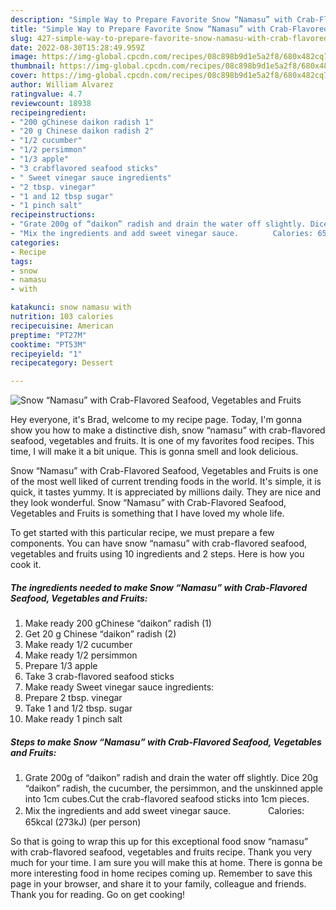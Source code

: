 ```yaml
---
description: "Simple Way to Prepare Favorite Snow “Namasu” with Crab-Flavored Seafood, Vegetables and Fruits"
title: "Simple Way to Prepare Favorite Snow “Namasu” with Crab-Flavored Seafood, Vegetables and Fruits"
slug: 427-simple-way-to-prepare-favorite-snow-namasu-with-crab-flavored-seafood-vegetables-and-fruits
date: 2022-08-30T15:28:49.959Z
image: https://img-global.cpcdn.com/recipes/08c898b9d1e5a2f8/680x482cq70/snow-namasu-with-crab-flavored-seafood-vegetables-and-fruits-recipe-main-photo.jpg
thumbnail: https://img-global.cpcdn.com/recipes/08c898b9d1e5a2f8/680x482cq70/snow-namasu-with-crab-flavored-seafood-vegetables-and-fruits-recipe-main-photo.jpg
cover: https://img-global.cpcdn.com/recipes/08c898b9d1e5a2f8/680x482cq70/snow-namasu-with-crab-flavored-seafood-vegetables-and-fruits-recipe-main-photo.jpg
author: William Alvarez
ratingvalue: 4.7
reviewcount: 18938
recipeingredient:
- "200 gChinese daikon radish 1"
- "20 g Chinese daikon radish 2"
- "1/2 cucumber"
- "1/2 persimmon"
- "1/3 apple"
- "3 crabflavored seafood sticks"
- " Sweet vinegar sauce ingredients"
- "2 tbsp. vinegar"
- "1 and 12 tbsp sugar"
- "1 pinch salt"
recipeinstructions:
- "Grate 200g of “daikon” radish and drain the water off slightly. Dice 20g “daikon” radish, the cucumber, the persimmon, and the unskinned apple into 1cm cubes.Cut the crab-flavored seafood sticks into 1cm pieces."
- "Mix the ingredients and add sweet vinegar sauce.　　　　 Calories: 65kcal (273kJ) (per person)"
categories:
- Recipe
tags:
- snow
- namasu
- with

katakunci: snow namasu with 
nutrition: 103 calories
recipecuisine: American
preptime: "PT27M"
cooktime: "PT53M"
recipeyield: "1"
recipecategory: Dessert

---
```



![Snow “Namasu” with Crab-Flavored Seafood, Vegetables and Fruits](https://img-global.cpcdn.com/recipes/08c898b9d1e5a2f8/680x482cq70/snow-namasu-with-crab-flavored-seafood-vegetables-and-fruits-recipe-main-photo.jpg)

Hey everyone, it's Brad, welcome to my recipe page. Today, I'm gonna show you how to make a distinctive dish, snow “namasu” with crab-flavored seafood, vegetables and fruits. It is one of my favorites food recipes. This time, I will make it a bit unique. This is gonna smell and look delicious.

Snow “Namasu” with Crab-Flavored Seafood, Vegetables and Fruits is one of the most well liked of current trending foods in the world. It's simple, it is quick, it tastes yummy. It is appreciated by millions daily. They are nice and they look wonderful. Snow “Namasu” with Crab-Flavored Seafood, Vegetables and Fruits is something that I have loved my whole life.




To get started with this particular recipe, we must prepare a few components. You can have snow “namasu” with crab-flavored seafood, vegetables and fruits using 10 ingredients and 2 steps. Here is how you cook it.

<!--inarticleads1-->

##### The ingredients needed to make Snow “Namasu” with Crab-Flavored Seafood, Vegetables and Fruits:

1. Make ready 200 gChinese “daikon” radish (1)
1. Get 20 g Chinese “daikon” radish (2)
1. Make ready 1/2 cucumber
1. Make ready 1/2 persimmon
1. Prepare 1/3 apple
1. Take 3 crab-flavored seafood sticks
1. Make ready  Sweet vinegar sauce ingredients:
1. Prepare 2 tbsp. vinegar
1. Take 1 and 1/2 tbsp. sugar
1. Make ready 1 pinch salt




<!--inarticleads2-->

##### Steps to make Snow “Namasu” with Crab-Flavored Seafood, Vegetables and Fruits:

1. Grate 200g of “daikon” radish and drain the water off slightly. Dice 20g “daikon” radish, the cucumber, the persimmon, and the unskinned apple into 1cm cubes.Cut the crab-flavored seafood sticks into 1cm pieces.
1. Mix the ingredients and add sweet vinegar sauce.　　　　 Calories: 65kcal (273kJ) (per person)




So that is going to wrap this up for this exceptional food snow “namasu” with crab-flavored seafood, vegetables and fruits recipe. Thank you very much for your time. I am sure you will make this at home. There is gonna be more interesting food in home recipes coming up. Remember to save this page in your browser, and share it to your family, colleague and friends. Thank you for reading. Go on get cooking!
